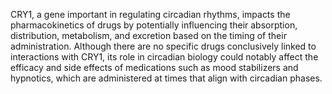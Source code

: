 CRY1, a gene important in regulating circadian rhythms, impacts the pharmacokinetics of drugs by potentially influencing their absorption, distribution, metabolism, and excretion based on the timing of their administration. Although there are no specific drugs conclusively linked to interactions with CRY1, its role in circadian biology could notably affect the efficacy and side effects of medications such as mood stabilizers and hypnotics, which are administered at times that align with circadian phases.